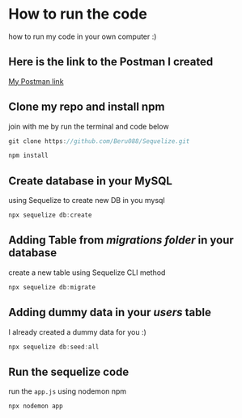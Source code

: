 # How to run the code

how to run my code in your own computer :)

## Here is the link to the Postman I created

[My Postman link](https://documenter.getpostman.com/view/28599086/2s9YJW5RJp)

## Clone my repo and install npm

join with me by run the terminal and code below

```javascript
git clone https://github.com/Beru088/Sequelize.git
```

```javascript
npm install
```

## Create database in your **MySQL**

using Sequelize to create new DB in you mysql

```javascript
npx sequelize db:create
```

## Adding Table from *migrations folder* in your database

create a new table using Sequelize CLI method

```javascript
npx sequelize db:migrate
```

## Adding dummy data in your *users* table

I already created a dummy data for you :)

```javascript
npx sequelize db:seed:all
```

## Run the sequelize code

run the `app.js` using nodemon npm

```javascript
npx nodemon app
```
